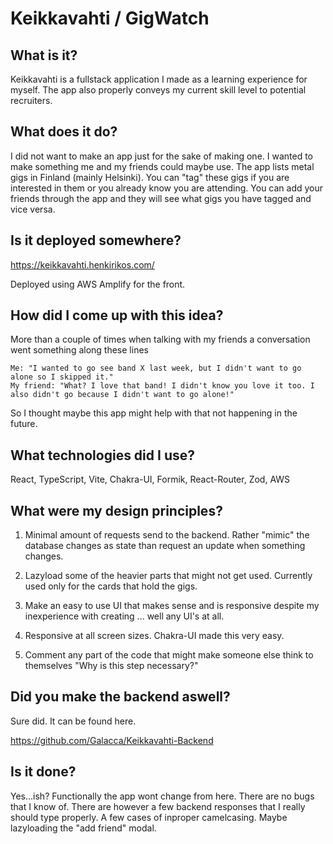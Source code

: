 # Keikkavahti / GigWatch

## What is it?

Keikkavahti is a fullstack application I made as a learning experience for myself. The app also properly conveys my current skill level to potential recruiters.

## What does it do?

I did not want to make an app just for the sake of making one. I wanted to make something me and my friends could maybe use.
The app lists metal gigs in Finland (mainly Helsinki). You can "tag" these gigs if you are interested in them or you already know you are attending.
You can add your friends through the app and they will see what gigs you have tagged and vice versa.

## Is it deployed somewhere?

https://keikkavahti.henkirikos.com/

Deployed using AWS Amplify for the front.

## How did I come up with this idea?

More than a couple of times when talking with my friends a conversation went something along these lines

    Me: "I wanted to go see band X last week, but I didn't want to go alone so I skipped it."
    My friend: "What? I love that band! I didn't know you love it too. I also didn't go because I didn't want to go alone!"

So I thought maybe this app might help with that not happening in the future.

## What technologies did I use?

React, TypeScript, Vite, Chakra-UI, Formik, React-Router, Zod, AWS

## What were my design principles?

1. Minimal amount of requests send to the backend. Rather "mimic" the database changes as state than request an update when something changes.

2. Lazyload some of the heavier parts that might not get used. Currently used only for the cards that hold the gigs.

3. Make an easy to use UI that makes sense and is responsive despite my inexperience with creating ... well any UI's at all.

4. Responsive at all screen sizes. Chakra-UI made this very easy.

5. Comment any part of the code that might make someone else think to themselves "Why is this step necessary?"

## Did you make the backend aswell?

Sure did. It can be found here.

https://github.com/Galacca/Keikkavahti-Backend

## Is it done?

Yes...ish? Functionally the app wont change from here. There are no bugs that I know of.
There are however a few backend responses that I really should type properly. A few cases of inproper camelcasing. Maybe lazyloading the "add friend" modal.

